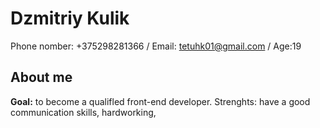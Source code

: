# Dzmitriy Kulik
Phone nomber: +375298281366 / Email: tetuhk01@gmail.com / Age:19 
## About me
**Goal:** to become a qualifled front-end developer.
Strenghts: have a good communication skills, hardworking, 
